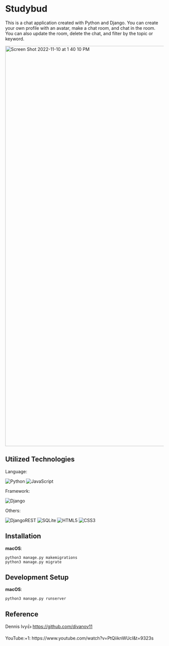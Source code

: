 <h1>Studybud</h1>
<p>This is a chat application created with Python and Django. You can create your own profile with an avatar, make a chat room, and chat in the room. You can also update the room, delete the chat, and filter by the topic or keyword.
</p>
<img width="1271" alt="Screen Shot 2022-11-10 at 1 40 10 PM" src="https://user-images.githubusercontent.com/100802000/201179714-f6d17d91-4b95-4aa8-a527-d0833f73e4b0.png">

<h2>Utilized Technologies</h2>
<p>Language:</p>

![Python](https://img.shields.io/badge/python-3670A0?style=for-the-badge&logo=python&logoColor=ffdd54)  ![JavaScript](https://img.shields.io/badge/javascript-%23323330.svg?style=for-the-badge&logo=javascript&logoColor=%23F7DF1E)

<p>Framework:</p>

![Django](https://img.shields.io/badge/django-%23092E20.svg?style=for-the-badge&logo=django&logoColor=white)

<p>Others:</p>

![DjangoREST](https://img.shields.io/badge/DJANGO-REST-ff1709?style=for-the-badge&logo=django&logoColor=white&color=ff1709&labelColor=gray) ![SQLite](https://img.shields.io/badge/sqlite-%2307405e.svg?style=for-the-badge&logo=sqlite&logoColor=white) ![HTML5](https://img.shields.io/badge/html5-%23E34F26.svg?style=for-the-badge&logo=html5&logoColor=white) ![CSS3](https://img.shields.io/badge/css3-%231572B6.svg?style=for-the-badge&logo=css3&logoColor=white)

<h2>Installation</h2>
<p><b>macOS</b>:</p>

```
python3 manage.py makemigrations
python3 manage.py migrate
```

<h2>Development Setup</h2>
<p><b>macOS</b>:</p>

```
python3 manage.py runserver
```

<h2>Reference</h2>

Dennis Ivy:+1: https://github.com/divanov11

<p>YouTube:+1: https://www.youtube.com/watch?v=PtQiiknWUcI&t=9323s</p>
